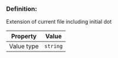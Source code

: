### Definition: 

Extension of current file including initial dot

| Property | Value |
|----------|--------|
| Value type | `string` |